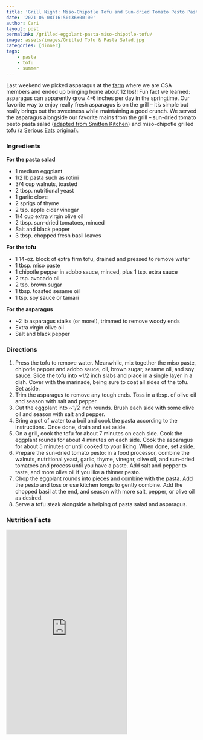 ```yaml
---
title: 'Grill Night: Miso-Chipotle Tofu and Sun-dried Tomato Pesto Pasta'
date: '2021-06-08T16:50:36+00:00'
author: Cari
layout: post
permalink: /grilled-eggplant-pasta-miso-chipotle-tofu/
image: assets/images/Grilled Tofu & Pasta Salad.jpg
categories: [dinner]
tags:
    - pasta
    - tofu
    - summer
---
```


Last weekend we picked asparagus at the [farm](https://www.monroefarm.com/) where we are CSA members and ended up bringing home about 12 lbs!! Fun fact we learned: asparagus can apparently grow 4-6 inches per day in the springtime. Our favorite way to enjoy really fresh asparagus is on the grill – it’s simple but really brings out the sweetness while maintaining a good crunch. We served the asparagus alongside our favorite mains from the grill – sun-dried tomato pesto pasta salad ([adapted from Smitten Kitchen](https://smittenkitchen.com/2016/06/charred-eggplant-and-walnut-pesto-pasta-salad/)) and miso-chipotle grilled tofu ([a Serious Eats original](https://www.seriouseats.com/grilled-tofu-chipotle-miso-recipe)).

<h3> Ingredients </h3>

**For the pasta salad**
- 1 medium eggplant
- 1/2 lb pasta such as rotini
- 3/4 cup walnuts, toasted
- 2 tbsp. nutritional yeast
- 1 garlic clove
- 2 sprigs of thyme
- 2 tsp. apple cider vinegar
- 1/4 cup extra virgin olive oil
- 2 tbsp. sun-dried tomatoes, minced
- Salt and black pepper
- 3 tbsp. chopped fresh basil leaves

**For the tofu**
- 1 14-oz. block of extra firm tofu, drained and pressed to remove water
- 1 tbsp. miso paste
- 1 chipotle pepper in adobo sauce, minced, plus 1 tsp. extra sauce
- 2 tsp. avocado oil
- 2 tsp. brown sugar
- 1 tbsp. toasted sesame oil
- 1 tsp. soy sauce or tamari

**For the asparagus**
- ~2 lb asparagus stalks (or more!), trimmed to remove woody ends
- Extra virgin olive oil
- Salt and black pepper

<h3> Directions </h3>

1. Press the tofu to remove water. Meanwhile, mix together the miso paste, chipotle pepper and adobo sauce, oil, brown sugar, sesame oil, and soy sauce. Slice the tofu into ~1/2 inch slabs and place in a single layer in a dish. Cover with the marinade, being sure to coat all sides of the tofu. Set aside.
2. Trim the asparagus to remove any tough ends. Toss in a tbsp. of olive oil and season with salt and pepper.
3. Cut the eggplant into ~1/2 inch rounds. Brush each side with some olive oil and season with salt and pepper.
4. Bring a pot of water to a boil and cook the pasta according to the instructions. Once done, drain and set aside.
5. On a grill, cook the tofu for about 7 minutes on each side. Cook the eggplant rounds for about 4 minutes on each side. Cook the asparagus for about 5 minutes or until cooked to your liking. When done, set aside.
6. Prepare the sun-dried tomato pesto: in a food processor, combine the walnuts, nutritional yeast, garlic, thyme, vinegar, olive oil, and sun-dried tomatoes and process until you have a paste. Add salt and pepper to taste, and more olive oil if you like a thinner pesto.
7. Chop the eggplant rounds into pieces and combine with the pasta. Add the pesto and toss or use kitchen tongs to gently combine. Add the chopped basil at the end, and season with more salt, pepper, or olive oil as desired.
8. Serve a tofu steak alongside a helping of pasta salad and asparagus.

<h3> Nutrition Facts </h3>

<iframe title="CRONOMETER.com" width="320" height="540" src="https://cronometer.com/facts.html?food=30658888&measure=84043871&labelType=AMERICAN_2016" frameborder="0"></iframe>
